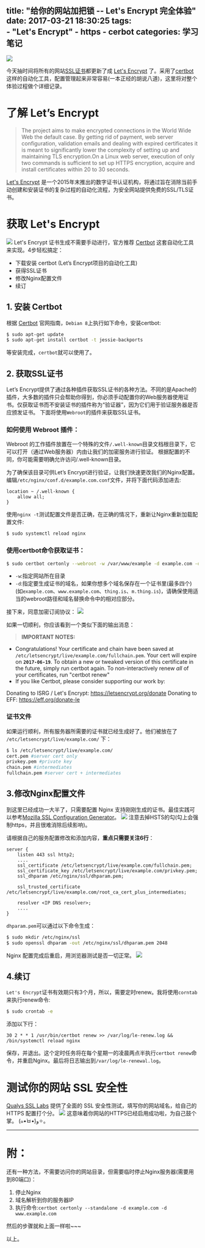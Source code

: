 title: "给你的网站加把锁 -- Let's Encrypt 完全体验" 
date: 2017-03-21 18:30:25
tags:  
    - "Let's Encrypt"
    - https
    - cerbot
categories: 学习笔记
---
![](https://tva2.sinaimg.com/large/006qRazegy1fdunpet5toj30t50d7n3d.jpg)

今天抽时间将所有的网站[SSL证书](https://zh.wikipedia.org/wiki/%E5%82%B3%E8%BC%B8%E5%B1%A4%E5%AE%89%E5%85%A8%E5%8D%94%E8%AD%B0)都更新了成 [Let's Encrypt](https://letsencrypt.org/) 了。采用了[certbot](https://certbot.eff.org) 这样的自动化工具，配置管理起来非常容易(一本正经的胡说八道)，这里将对整个体验过程做个详细记录。


# 了解 Let’s Encrypt
> The project aims to make encrypted connections in the World Wide Web the default case. By getting rid of payment, web server configuration, validation emails and dealing with expired certificates it is meant to significantly lower the complexity of setting up and maintaining TLS encryption.On a Linux web server, execution of only two commands is sufficient to set up HTTPS encryption, acquire and install certificates within 20 to 30 seconds.

[Let's Encrypt](https://letsencrypt.org/) 是一个2015年末推出的数字证书认证机构，将通过旨在消除当前手动创建和安装证书的复杂过程的自动化流程，为安全网站提供免费的SSL/TLS证书。

# 获取 Let's Encrypt
![](https://tva2.sinaimg.com/large/006qRazegy1fduo29ztewj30mb0bxt9d.jpg)
Let's Encrypt 证书生成不需要手动进行，官方推荐 [Certbot](https://certbot.eff.org) 这套自动化工具来实现。4步轻松搞定：
- 下载安装 certbot (Let’s Encrypt项目的自动化工具)
- 获得SSL证书
- 修改Nginx配置文件
- 续订

## 1. 安装 Certbot
根据 [Certbot](https://certbot.eff.org) 官网指南，`Debian 8`上执行如下命令，安装certbot:
```bash
$ sudo apt-get update
$ sudo apt-get install certbot -t jessie-backports
```
等安装完成，`certbot`就可以使用了。

## 2. 获取SSL证书
Let’s Encrypt提供了通过各种插件获取SSL证书的各种方法。不同的是Apache的插件，大多数的插件只会帮助你得到，你必须手动配置你的Web服务器使用证书。仅获取证书而不安装证书的插件称为“验证器”，因为它们用于验证服务器是否应颁发证书。
下面将使用`Webroot`的插件来获取SSL证书。

### 如何使用 Webroot 插件：
Webroot 的工作插件放置在一个特殊的文件`/.well-known`目录文档根目录下，它可以打开（通过Web服务器）内由让我们的加密服务进行验证。 根据配置的不同，你可能需要明确允许访问/.well-known目录。

为了确保该目录可供Let’s Encrypt进行验证，让我们快速更改我们的Nginx配置。编辑`/etc/nginx/conf.d/example.com.conf`文件，并将下面代码添加进去:
```nginx
location ~ /.well-known {
    allow all;
}
```
使用`nginx -t`测试配置文件是否正确，在正确的情况下，重新让Nginx重新加载配置文件:
```bash
$ sudo systemctl reload nginx
```

### 使用certbot命令获取证书：
```bash
$ sudo certbot certonly --webroot -w /var/www/example -d example.com -d www.example.com -w /var/www/thing -d thing.is -d m.thing.is
```
- `-w`:指定网站所在目录
- `-d`:指定要生成证书的域名，如果你想多个域名保存在一个证书里(最多四个)(如`example.com`、`www.example.com`、`thing.is`、`m.thing.is`)，请确保使用适当的webroot路径和域名替换命令中的相对应部分。

接下来，同意加密订阅协议：
![](https://tva2.sinaimg.com/large/006qRazegy1fdup0jojf7j30fv0bdwf1.jpg)

如果一切顺利，你应该看到一个类似下面的输出消息：
>**IMPORTANT NOTES:**
 - Congratulations! Your certificate and chain have been saved at
   `/etc/letsencrypt/live/example.com/fullchain.pem`. Your cert will expire
   on **`2017-06-19`**. To obtain a new or tweaked version of this
   certificate in the future, simply run certbot again. To
   non-interactively renew *all* of your certificates, run "certbot
   renew"
 - If you like Certbot, please consider supporting our work by:
>
   Donating to ISRG / Let's Encrypt:   https://letsencrypt.org/donate
   Donating to EFF:                    https://eff.org/donate-le

### 证书文件
如果运行顺利，所有服务器所需要的证书就已经生成好了。他们被放在了 `/etc/letsencrypt/live/example.com/` 下：
```bash
$ ls /etc/letsencrypt/live/example.com/
cert.pem #server cert only  
privkey.pem #private key  
chain.pem #intermediates  
fullchain.pem #server cert + intermediates 
```
## 3.修改Nginx配置文件
到这里已经成功一大半了，只需要配置 Nginx 支持刚刚生成的证书。最佳实践可以参考[Mozilla SSL Configuration Generator](https://mozilla.github.io/server-side-tls/ssl-config-generator/)。
![](https://tva2.sinaimg.com/large/006qRazegy1fdupi6lhxmj30oz0lon0q.jpg)
注意去掉HSTS的勾(勾上会强制https，并且很难消除后续影响)。

请根据自己的服务配置修改和添加内容，**重点只需要关注6行**：
```nginx
server {  
    listen 443 ssl http2;
    ....
    ssl_certificate /etc/letsencrypt/live/example.com/fullchain.pem;
    ssl_certificate_key /etc/letsencrypt/live/example.com/privkey.pem;
    ssl_dhparam /etc/nginx/ssl/dhparam.pem;

    ssl_trusted_certificate /etc/letsencrypt/live/example.com/root_ca_cert_plus_intermediates;

    resolver <IP DNS resolver>;
    ....
}
```
`dhparam.pem`可以通过以下命令生成：
```bash
$ sudo mkdir /etc/nginx/ssl
$ sudo openssl dhparam -out /etc/nginx/ssl/dhparam.pem 2048
```
Nginx 配置完成后重启，用浏览器测试是否一切正常。
![](https://tva2.sinaimg.com/large/006qRazegy1fdupmoluqij306y035glg.jpg)

## 4.续订
`Let's Encrypt`证书有效期只有3个月，所以，需要定时renew。我将使用`corntab`来执行renew命令:
```bash
$ sudo crontab -e
```
添加以下行：
```crontab
30 2 * * 1 /usr/bin/certbot renew >> /var/log/le-renew.log && /bin/systemctl reload nginx
```
保存，并退出。这个定时任务将在每个星期一的凌晨两点半执行`certbot renew`命令，并重启Nginx。最后将日志输出到`/var/log/le-renewal.log`。

# 测试你的网站 SSL 安全性
[Qualys SSL Labs](https://www.ssllabs.com/ssltest/index.html) 提供了全面的 SSL 安全性测试，填写你的网站域名，给自己的 HTTPS 配置打个分。
![](https://tva2.sinaimg.com/large/006qRazegy1fdupydm71rj30ts0fkt9s.jpg)
这意味着你网站的HTTPS已经启用成功啦，为自己鼓个掌。 (๑•̀ㅂ•́)و✧。

------------------------------------------

# 附：
还有一种方法，不需要访问你的网站目录，但需要临时停止Nginx服务器(需要用到80端口)：
1. 停止Nginx
2. 域名解析到你的服务器IP
3. 执行命令:`certbot certonly --standalone -d example.com -d www.example.com`

然后的步骤就和上面一样啦~~~

以上。

